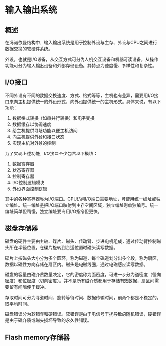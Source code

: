 # 输入输出系统
## 概述
在冯诺依曼结构中，输入输出系统是用于控制外设与主存、外设与CPU之间进行数据交换的软硬件系统。

外设，也就是I/O设备，从交互方式可分为人机交互设备和机器可读设备，从操作功能可分为输入输出设备和外部存储设备。其特点为速度慢、多样性和复杂性。

## I/O接口

不同外设有不同的数据交换速度、方式、格式等等，主机也有差异，需要用I/O接口来向主机提供统一的外设形式，向外设提供统一的主机形式。具体来说，有以下功能：

1. 数据格式转换（如串并行转换）和电平变换
2. 数据缓存以协调速度
3. 给主机提供寻址功能以便主机访问
4. 向主机提供外设和接口状态
5. 实现主机对外设的控制

为了实现上述功能，I/O接口至少包含以下模块：

1. 数据寄存器
2. 状态寄存器
3. 控制寄存器
4. I/O控制逻辑模块
5. 外设界面控制逻辑

其中的各种寄存器称为I/O端口。CPU访问I/O端口需要地址，可使用统一编址或独立编址。统一编址是把I/O端口映射到主存空间区域，独立编址则单独编号。统一编址简单但稍慢，独立编址要专用I/O指令但更快。

## 磁盘存储器

磁盘的硬件主要由主轴、碟片、磁头、传动臂、步进电机组成，通过传动臂控制磁头所在半径位置，在碟片旋转到合适位置时磁头读写数据。

碟片上按磁头大小分为多个圆环，称为磁道，每个磁道划分出多个段，称为扇区，数据以磁性方向存储在扇区内。磁头是电磁线圈，通过电磁感应读写数据。

磁盘的容量由磁介质数量决定，它的密度称为面密度，可进一步分为道密度（径向密度）和位密度（切向密度）。并不是所有磁介质都用于存储有效数据，扇区间需要留有间隙便于缓冲。

存取时间可分为寻道时间、旋转等待时间、数据传输时间，前两个都是不稳定的，取平均时间。

磁盘错误分为软错误和硬错误。软错误是由于电信号干扰导致的随机错误，硬错误是由于磁介质或磁头损坏导致的永久性错误。

## Flash memory存储器
